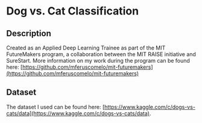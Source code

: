 # Dog vs. Cat Classification

## Description
Created as an Applied Deep Learning Trainee as part of the MIT FutureMakers program, a collaboration between the MIT RAISE initiative and SureStart. More information on my work during the program can be found here: [https://github.com/mferuscomelo/mit-futuremakers](https://github.com/mferuscomelo/mit-futuremakers)

## Dataset
The dataset I used can be found here: [https://www.kaggle.com/c/dogs-vs-cats/data](https://www.kaggle.com/c/dogs-vs-cats/data).